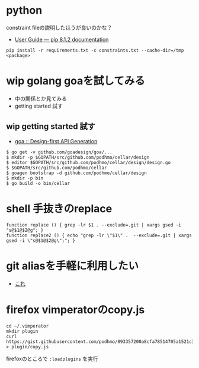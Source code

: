 # python

constraint fileの説明したほうが良いのかな？

- [User Guide — pip 8.1.2 documentation](https://pip.pypa.io/en/stable/user_guide/#constraints-files)

`pip install -r requirements.txt -c constraints.txt --cache-dir=/tmp <package>`


# wip golang goaを試してみる

- 中の関係とか見てみる
- getting started 試す

## wip getting started 試す

- [goa :: Design-first API Generation](https://goa.design/learn/guide/)

```
$ go get -v github.com/goadesign/goa/...
$ mkdir -p $GOPATH/src/github.com/podhmo/cellar/design
$ editor $GOPATH/src/github.com/podhmo/cellar/design/design.go
$ $GOPATH/src/github.com/podhmo/cellar
$ goagen bootstrap -d github.com/podhmo/cellar/design
$ mkdir -p bin
$ go build -o bin/cellar
```

# shell 手抜きのreplace

```
function replace () { grep -lr $1 . --exclude=.git | xargs gsed -i "s@$1@$2@g"; }
function replace2 () { echo "grep -lr \"$1\" .  --exclude=.git | xargs gsed -i \"s@$1@$2@g\";"; }
```

# git aliasを手軽に利用したい

- [これ](http://qiita.com/peccul/items/90dd469e2f72babbc106)

# firefox vimperatorのcopy.js

```
cd ~/.vimperator
mkdir plugin
curl https://gist.githubusercontent.com/podhmo/893357200a8cfa78514705a1521c3989/raw/e1dd7482fc4b216b6698bce44f022e6685941de4/copy.js > plugin/copy.js
```

firefoxのところで `:loadplugins` を実行
